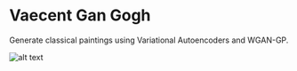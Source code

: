 # Vaecent Gan Gogh
Generate classical paintings using Variational Autoencoders and WGAN-GP.

![alt text](https://raw.githubusercontent.com/karinazad/VAEcent-GAN-Gogh/main/images/real_images_preview.png)
